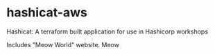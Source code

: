 # hashicat-aws
Hashicat: A terraform built application for use in Hashicorp workshops

Includes "Meow World" website.
Meow
